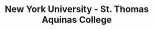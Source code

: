---
layout: repo
title: "New York University - St. Thomas Aquinas College"
id: 23024
permalink: repos/23024/
---